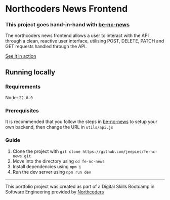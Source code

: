# Northcoders News Frontend
### This project goes hand-in-hand with [be-nc-news](https://github.com/jeepies/be-nc-news)

The northcoders news frontend allows a user to interact with the API through a clean, reactive user interface, utilising POST, DELETE, PATCH and GET requests handled through the API.

[See it in action](https://fe-nc-news-jeepies.netlify.app/)

## Running locally
### Requirements
Node: ```22.8.0```
<br>

### Prerequisites
It is recommended that you follow the steps in [be-nc-news](https://github.com/jeepies/be-nc-news) to setup your own backend, then change the URL in `utils/api.js`

### Guide
1. Clone the project with `git clone https://github.com/jeepies/fe-nc-news.git`
2. Move into the directory using `cd fe-nc-news`
3. Install dependencies using `npm i`
4. Run the dev server using `npm run dev`

--- 
This portfolio project was created as part of a Digital Skills Bootcamp in Software Engineering provided by [Northcoders](https://northcoders.com/)
